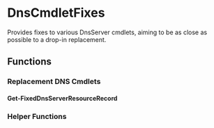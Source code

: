DnsCmdletFixes
==============

Provides fixes to various DnsServer cmdlets, aiming to be as close as possible to a drop-in replacement.

## Functions

### Replacement DNS Cmdlets

#### Get-FixedDnsServerResourceRecord


### Helper Functions
